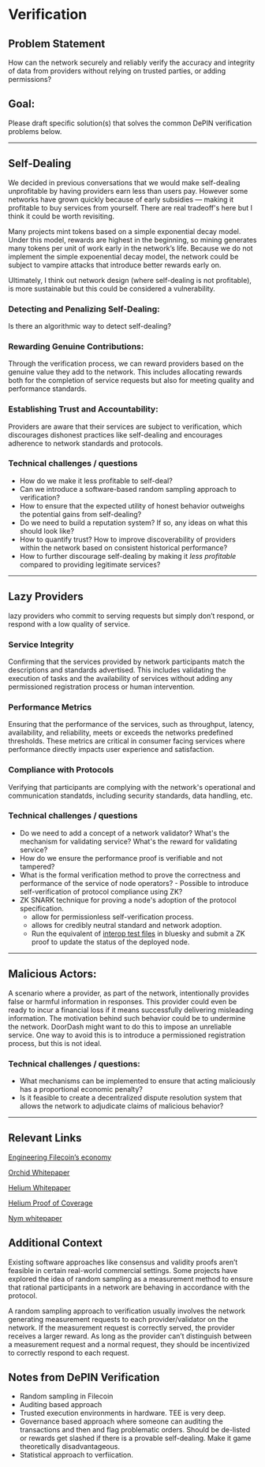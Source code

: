 # Verification

## Problem Statement
How can the network securely and reliably verify the accuracy and integrity of data from providers without relying on trusted parties, or adding permissions?

## Goal:
Please draft specific solution(s) that solves the common DePIN verification problems below.
___ 

## Self-Dealing
We decided in previous conversations that we would make self-dealing unprofitable by having providers earn less than users pay. However some networks have grown quickly because of early subsidies — making it profitable to buy services from yourself. There are real tradeoff's here but I think it could be worth revisiting. 

Many projects mint tokens based on a simple exponential decay model. Under this model, rewards are highest in the beginning, so mining generates many tokens per unit of work early in the networkʼs life. Because we do not implement the simple expoenential decay model, the network could be subject to vampire attacks that introduce better rewards early on.

Ultimately, I think out network design (where self-dealing is not profitable), is more sustainable but this could be considered a vulnerability.

### Detecting and Penalizing Self-Dealing: 
Is there an algorithmic way to detect self-dealing? 

### Rewarding Genuine Contributions: 
Through the verification process, we can reward providers based on the genuine value they add to the network. This includes allocating rewards both for the completion of service requests but also for meeting quality and performance standards. 

### Establishing Trust and Accountability: 
Providers are aware that their services are subject to verification, which discourages dishonest practices like self-dealing and encourages adherence to network standards and protocols.

### Technical challenges / questions
- How do we make it less profitable to self-deal? 
- Can we introduce a software-based random sampling approach to verification? 
- How to ensure that the expected utility of honest behavior outweighs the potential gains from self-dealing?
- Do we need to build a reputation system? If so, any ideas on what this should look like? 
- How to quantify trust? How to improve discoverability of providers within the network based on consistent historical performance? 
- How to further discourage self-dealing by making it *less profitable* compared to providing legitimate services?
___ 

## Lazy Providers
lazy providers who commit to serving requests but simply don’t respond, or respond with a low quality of service. 

### Service Integrity
Confirming that the services provided by network participants match the descriptions and standards advertised. This includes validating the execution of tasks and the availability of services without adding any permissioned registration process or human intervention.

### Performance Metrics
Ensuring that the performance of the services, such as throughput, latency, availability, and reliability, meets or exceeds the networks predefined thresholds. These metrics are critical in consumer facing services where performance directly impacts user experience and satisfaction. 

### Compliance with Protocols
Verifying that participants are complying with the network's operational and communication standatds, including security standards, data handling, etc.

### Technical challenges / questions
- Do we need to add a concept of a network validator? What's the mechanism for validating service? What's the reward for validating service?
- How do we ensure the performance proof is verifiable and not tampered? 
- What is the formal verification method to prove the correctness and performance of the service of node operators? - Possible to introduce self-verification of protocol compliance using ZK?
- ZK SNARK technique for proving a node's adoption of the protocol specification. 
    - allow for permissionless self-verification process.
    - allows for credibly neutral standard and network adoption.
    - Run the equivalent of  [interop test files](https://github.com/bluesky-social/atproto/tree/main/interop-test-files) in bluesky and submit a ZK proof to update the status of the deployed node. 

___

## Malicious Actors: 
A scenario where a provider, as part of the network, intentionally provides false or harmful information in responses. This provider could even be ready to incur a financial loss if it means successfully delivering misleading information. The motivation behind such behavior could be to undermine the network. DoorDash might want to do this to impose an unreliable service. One way to avoid this is to introduce a permissioned registration process, but this is not ideal.  

### Technical challenges / questions:
- What mechanisms can be implemented to ensure that acting maliciously has a proportional economic penalty? 
- Is it feasible to create a decentralized dispute resolution system that allows the network to adjudicate claims of malicious behavior?

___

## Relevant Links

[Engineering Filecoin’s economy](https://filecoin.io/2020-engineering-filecoins-economy-en.pdf)

[Orchid Whitepaper](https://www.orchid.com/whitepaper/english.pdf)

[Helium Whitepaper](http://whitepaper.helium.com/)

[Helium Proof of Coverage](https://docs.helium.com/iot/proof-of-coverage/)

[Nym whitepaper](https://nymtech.net/nym-whitepaper.pdf)

## Additional Context
Existing software approaches like consensus and validity proofs aren’t feasible in certain real-world commercial settings. Some projects have explored the idea of random sampling as a measurement method to ensure that rational participants in a network are behaving in accordance with the protocol.

A random sampling approach to verification usually involves the network generating measurement requests to each provider/validator on the network. If the measurement request is correctly served, the provider receives a larger reward. As long as the provider can’t distinguish between a measurement request and a normal request, they should be incentivized to correctly respond to each request.



## Notes from DePIN Verification
- Random sampling in Filecoin
- Auditing based approach
- Trusted execution environments in hardware. TEE is very deep. 
- Governance based approach where someone can auditing the transactions and then and flag problematic orders. Should be de-listed or rewards get slashed if there is a provable self-dealing. Make it game theoretically disadvantageous. 
- Statistical approach to verfiication. 